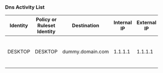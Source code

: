 ### Dns Activity List
|Identity|Policy or Ruleset Identity|Destination|Internal IP|External IP|DNS Type|Action|Categories|Date & Time|
|---|---|---|---|---|---|---|---|---|
| DESKTOP | DESKTOP | dummy.domain.com | 1.1.1.1 | 1.1.1.1 | A | allowed | Search Engines, Search Engines and Portals | 2022-09-12T10:27:15Z |

